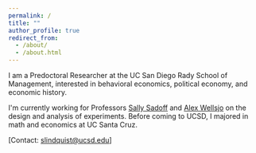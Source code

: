 ```yaml
---
permalink: /
title: ""
author_profile: true
redirect_from: 
  - /about/
  - /about.html
---
```


I am a Predoctoral Researcher at the UC San Diego Rady School of Management, interested in behavioral economics, political economy, and economic history.

I'm currently working for Professors [Sally Sadoff](https://rady.ucsd.edu/faculty-research/faculty/sally-sadoff.html) and [Alex Wellsjo](https://www.alexwellsjo.com/) on the design and analysis of experiments. Before coming to UCSD, I majored in math and economics at UC Santa Cruz.

\[Contact: [slindquist@ucsd.edu](mailto:slindquist@ucsd.edu)\]


